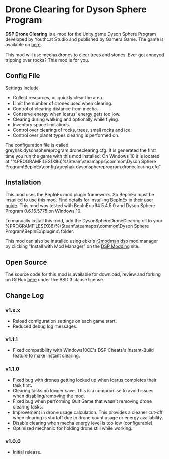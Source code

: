 # Drone Clearing for Dyson Sphere Program

**DSP Drone Clearing** is a mod for the Unity game Dyson Sphere Program developed by Youthcat Studio and published by Gamera Game.  The game is available on [here](https://store.steampowered.com/app/1366540/Dyson_Sphere_Program/).

This mod will use mecha drones to clear trees and stones.  Ever get annoyed tripping over rocks?  This mod is for you.

## Config File

Settings include
 - Collect resources, or quickly clear the area.
 - Limit the number of drones used when clearing.
 - Control of clearing distance from mecha.
 - Conserve energy when Icarus' energy gets too low.
 - Clearing during walking and optionally while flying.
 - Inventory space limitations.
 - Control over clearing of rocks, trees, small rocks and ice.
 - Control over planet types clearing is performed on.

The configuration file is called greyhak.dysonsphereprogram.droneclearing.cfg.  It is generated the first time you run the game with this mod installed.  On Windows 10 it is located at
"%PROGRAMFILES(X86)%\Steam\steamapps\common\Dyson Sphere Program\BepInEx\config\greyhak.dysonsphereprogram.droneclearing.cfg".  

## Installation
This mod uses the BepInEx mod plugin framework.  So BepInEx must be installed to use this mod.  Find details for installing BepInEx [in their user guide](https://bepinex.github.io/bepinex_docs/master/articles/user_guide/installation/index.html#installing-bepinex-1).  This mod was tested with BepInEx x64 5.4.5.0 and Dyson Sphere Program 0.6.16.5775 on Windows 10.

To manually install this mod, add the DysonSphereDroneClearing.dll to your %PROGRAMFILES(X86)%\Steam\steamapps\common\Dyson Sphere Program\BepInEx\plugins\ folder.

This mod can also be installed using ebkr's [r2modman dsp](https://dsp.thunderstore.io/package/ebkr/r2modman_dsp/) mod manager by clicking "Install with Mod Manager" on the [DSP Modding](https://dsp.thunderstore.io/package/GreyHak/DSP_Star_Sector_Resource_Spreadsheet_Generator/) site.

## Open Source
The source code for this mod is available for download, review and forking on GitHub [here](https://github.com/GreyHak/dsp-csv-gen) under the BSD 3 clause license.

## Change Log
### v1.x.x
 - Reload configuration settings on each game start.
 - Reduced debug log messages.
### v1.1.1
 - Fixed compatibility with Windows10CE's DSP Cheats's Instant-Build feature to make instant clearing.
### v1.1.0
 - Fixed bug with drones getting locked up when Icarus completes their task first.
 - Clearing tasks no longer save.  This is a compromise to avoid issues when disabling/removing the mod.
 - Fixed bug when performing Quit Game that wasn't removing drone clearing tasks.
 - Improvement in drone usage calculation.  This provides a cleaner cut-off when clearing is shutoff due to drone count usage or energy availability.
 - Disable clearing when mecha energy level is too low (configurable).
 - Optimized mechanic for holding drone still while working.
### v1.0.0
 - Initial release.
